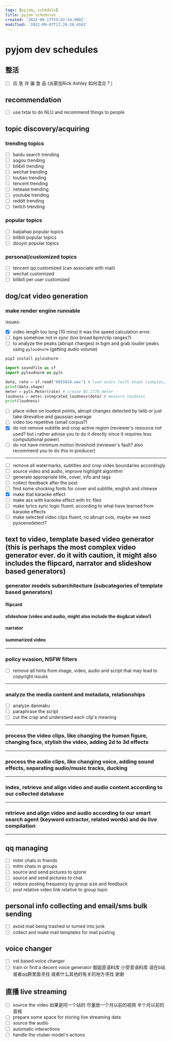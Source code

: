 ```yaml
---
tags: [pyjom, schedule]
title: pyjom schedules
created: '2022-08-17T19:02:54.000Z'
modified: '2022-09-07T17:26:26.416Z'
---
```


# pyjom dev schedules

## 整活
- [ ] 应 急 诈 骗 食 品 (派蒙加Rick Ashley 如何混合？）

## recommendation
- [ ] use txtai to do NLU and recommend things to people

## topic discovery/acquiring
### trending topics
- [ ] baidu search trending
- [ ] sogou trending
- [ ] bilibili trending
- [ ] wechat trending
- [ ] toutiao trending
- [ ] tencent trending
- [ ] netease trending
- [ ] youtube trending
- [ ] reddit trending
- [ ] twitch trending
### popular topics
- [ ] baijiahao popular topics
- [ ] bilibili popular topics
- [ ] douyin popular topics
### personal/customized topics
- [ ] tencent qq customized (can associate with mail)
- [ ] wechat customized
- [ ] bilibili per user customized

## dog/cat video generation
### make render engine runnable
issues:
- [x] video length too long (10 mins)
it was the speed calculation error.
- [ ] bgm somehow not in sync (too broad bpm/clip ranges?)
- [ ] to analyze the peaks (abrupt changes) in bgm and grab louder peaks using `pyloudnorm` (getting audio volume)
```bash
pip3 install pyloudnorm
```

```python
import soundfile as sf
import pyloudnorm as pyln

data, rate = sf.read("0055014.wav") # load audio (with shape (samples, channels))
print(data.shape)
meter = pyln.Meter(rate) # create BS.1770 meter
loudness = meter.integrated_loudness(data) # measure loudness
print(loudness)
```
- [ ] place video on loudest points, abrupt changes detected by talib or just take direvative and gaussian average
- [ ] video too repetitive (small corpus?)
- [x] do not remove subtitle and crop active region (reviewer's resource not used? but i rather advise you to do it directly since it requires less computational power)
- [ ] do not have minimum motion threshold (reviewer's fault? also recommend you to do this in producer)
-----------------
- [ ] remove all watermarks, subtitles and crop video boundaries accordingly
- [ ] source video and audio, improve highlight algorithm
- [ ] generate appropriate title, cover, info and tags
- [ ] collect feedback after the post
- [ ] find some shocking fonts for cover and subtitle, english and chinese
- [x] make that karaoke effect
- [ ] make ass with karaoke effect with lrc files
- [ ] make lyrics sync logic fluent, according to what have learned from karaoke effects
- [ ] make selected video clips fluent, no abrupt cuts, maybe we need pyscenedetect?

## text to video, template based video generator (this is perhaps the most complex video generator ever. do it with caution, it might also includes the flipcard, narrator and slideshow based generators)
### generator models subarchitecture (subcategories of template based generators)
#### flipcard
#### slideshow (video and audio, might also include the dog&cat video!)
#### narrator
#### summarized video
________________________
### policy evasion, NSFW filters
- [ ] remove all hints from image, video, audio and script that may lead to copyright issues
________________________
### analyze the media content and metadata, relationships
- [ ] analyze danmaku
- [ ] paraphrase the script
- [ ] cut the crap and understand each clip's meaning
________________________

### process the video clips, like changing the human figure, changing face, stylish the video, adding 2d to 3d effects
________________________

### process the audio clips, like changing voice, adding sound effects, separating audio/music tracks, ducking
________________________

### index, retrieve and align video and audio content according to our collected database
________________________

### retrieve and align video and audio according to our smart search agent (keyword extractor, related words) and do live compilation
________________________

## qq managing
- [ ] mitm chats in friends
- [ ] mitm chats in groups
- [ ] source and send pictures to qzone
- [ ] source and send pictures to chat
- [ ] reduce posting frequency by group size and feedback
- [ ] post relative video link relative to group topic

## personal info collecting and email/sms bulk sending
- [ ] avoid mail being trashed or turned into junk
- [ ] collect and make mail templates for mail posting

## voice changer
- [ ] vst based voice changer
- [ ] train or find a decent voice generator 御姐音语料库 小受音语料库
请在b站或者qq群里面寻找 或者什么其他的有关的地方寻找 谢谢

## 直播 live streaming
- [ ] source the video
如果是同一个站的 尽量放一个月以前的视频 半个月以前的音频
- [ ] prepare some space for storing live streaming data
- [ ] source the audio
- [ ] automatic interactions
- [ ] handle the vtuber model's actions
